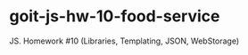 # goit-js-hw-10-food-service

JS. Homework #10 (Libraries, Templating, JSON, WebStorage)

<!--
1. Создать файл рефов





 -->
